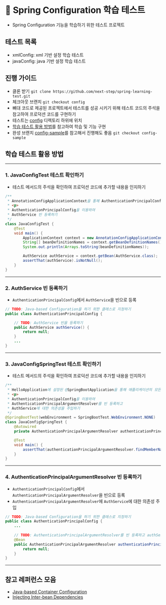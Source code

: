 # 📖 Spring Configuration 학습 테스트
- Spring Configuration 기능을 학습하기 위한 테스트 프로젝트

## 테스트 목록
- xmlConfig: xml 기반 설정 학습 테스트
- javaConfig: java 기반 설정 학습 테스트

## 진행 가이드
- 클론 받기 `git clone https://github.com/next-step/spring-learning-test.git`
- 체크아웃 브랜치 `git checkout config`
- 뼈대 코드로 제공된 프로젝트에서 테스트를 성공 시키기 위해 테스트 코드의 주석을 참고하여 프로덕션 코드를 구현하기
- 테스트는 [config](https://github.com/next-step/spring-learning-test/tree/core/src/test/java/nextstep/helloworld/config) 디렉토리 하위에 위치
- [학습 테스트 활용 방법](https://github.com/next-step/spring-learning-test/blob/config/README.md#%ED%95%99%EC%8A%B5-%ED%85%8C%EC%8A%A4%ED%8A%B8-%ED%99%9C%EC%9A%A9-%EB%B0%A9%EB%B2%95)를 참고하여 학습 및 기능 구현
- 완성 브랜치 [config-sample](https://github.com/next-step/spring-learning-test/tree/config-sample)를 참고해서 진행해도 좋음 `git checkout config-sample`

## 학습 테스트 활용 방법

---
### 1. JavaConfigTest 테스트 확인하기

- 테스트 메서드의 주석을 확인하여 프로덕션 코드에 추가할 내용을 인지하기

```java
/**
 * AnnotationConfigApplicationContext을 통해 AuthenticationPrincipalConfig에 설정된 빈들을 이용한 테스트
 * <p>
 * AuthenticationPrincipalConfig을 이용하여
 * AuthService 빈 등록하기
 */
class JavaConfigTest {
    @Test
    void main() {
        ApplicationContext context = new AnnotationConfigApplicationContext(HelloApplication.class);
        String[] beanDefinitionNames = context.getBeanDefinitionNames();
        System.out.println(Arrays.toString(beanDefinitionNames));

        AuthService authService = context.getBean(AuthService.class);
        assertThat(authService).isNotNull();
    }
}
```

---

### 2. AuthService 빈 등록하기
- `AuthenticationPrincipalConfig`에서 `AuthService`을 빈으로 등록

```java
// TODO: Java-based Configuration을 하기 위한 클래스로 지정하기
public class AuthenticationPrincipalConfig {

    // TODO: AuthService 빈을 등록하기
    public AuthService authService() {
        return null;
    }
    ...
}
```

---

### 3. JavaConfigSpringTest 테스트 확인하기

- 테스트 메서드의 주석을 확인하여 프로덕션 코드에 추가할 내용을 인지하기

```java
/**
 * HelloApplication에 설정된 @SpringBootApplication을 통해 애플리케이션의 모든 빈들을 이용한 테스트
 * <p>
 * AuthenticationPrincipalConfig을 이용하여
 * AuthenticationPrincipalArgumentResolver를 빈 등록하고
 * AuthService에 대한 의존성을 주입하기
 */
@SpringBootTest(webEnvironment = SpringBootTest.WebEnvironment.NONE)
class JavaConfigSpringTest {
    @Autowired
    private AuthenticationPrincipalArgumentResolver authenticationPrincipalArgumentResolver;

    @Test
    void main() {
        assertThat(authenticationPrincipalArgumentResolver.findMemberName()).isEqualTo("사용자");
    }
}
```

---

### 4. AuthenticationPrincipalArgumentResolver 빈 등록하기 
- `AuthenticationPrincipalConfig`에서 `AuthenticationPrincipalArgumentResolver`을 빈으로 등록
- `AuthenticationPrincipalArgumentResolver`에 `AuthService`에 대한 의존성 주입

```java
// TODO: Java-based Configuration을 하기 위한 클래스로 지정하기
public class AuthenticationPrincipalConfig {
    ...
    
    // TODO: AuthenticationPrincipalArgumentResolver를 빈 등록하고 authService에 대한 의존성을 주입하기
    @Bean
    public AuthenticationPrincipalArgumentResolver authenticationPrincipalArgumentResolver() {
        return null;
    }
}
```

---

## 참고 레퍼런스 모음

- [Java-based Container Configuration](https://docs.spring.io/spring-framework/docs/current/reference/html/core.html#beans-java-basic-concepts)
- [Injecting Inter-bean Dependencies](https://docs.spring.io/spring-framework/docs/current/reference/html/core.html#beans-java-injecting-dependencies)
